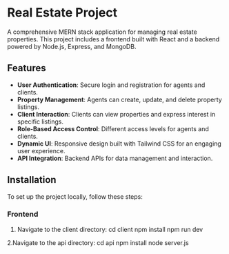 # Real Estate Project

A comprehensive MERN stack application for managing real estate properties. This project includes a frontend built with React and a backend powered by Node.js, Express, and MongoDB.

## Features

- **User Authentication**: Secure login and registration for agents and clients.
- **Property Management**: Agents can create, update, and delete property listings.
- **Client Interaction**: Clients can view properties and express interest in specific listings.
- **Role-Based Access Control**: Different access levels for agents and clients.
- **Dynamic UI**: Responsive design built with Tailwind CSS for an engaging user experience.
- **API Integration**: Backend APIs for data management and interaction.

## Installation

To set up the project locally, follow these steps:

### Frontend

1. Navigate to the client directory:
   cd client
   npm install
   npm run dev

2.Navigate to the api directory:
  cd api
  npm install
  node server.js

